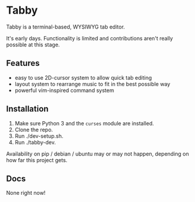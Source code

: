 # Tabby

Tabby is a terminal-based, WYSIWYG tab editor.

It's early days. Functionality is limited and contributions aren't really possible at this stage.

## Features

- easy to use 2D-cursor system to allow quick tab editing
- layout system to rearrange music to fit in the best possible way
- powerful vim-inspired command system

## Installation

1. Make sure Python 3 and the `curses` module are installed.
2. Clone the repo.
3. Run ./dev-setup.sh.
4. Run ./tabby-dev.

Availability on pip / debian / ubuntu may or may not happen, depending on how far this project gets.

## Docs

None right now!
